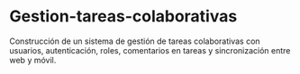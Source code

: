 # Gestion-tareas-colaborativas
Construcción de un sistema de gestión de tareas colaborativas con usuarios, autenticación, roles, comentarios en tareas y sincronización entre web y móvil.
